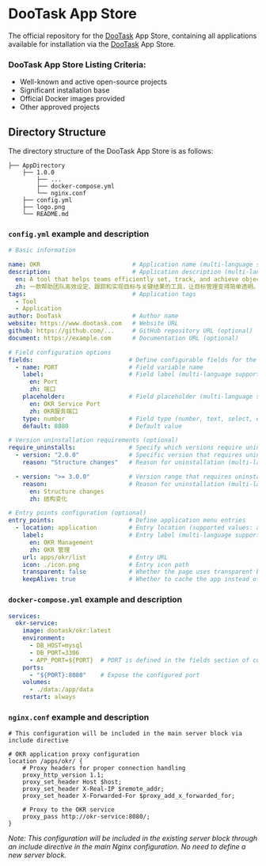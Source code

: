 # DooTask App Store

The official repository for the [DooTask](https://github.com/kuaifan/dootask) App Store, containing all applications available for installation via the [DooTask](https://github.com/kuaifan/dootask) App Store.

### DooTask App Store Listing Criteria:

- Well-known and active open-source projects
- Significant installation base
- Official Docker images provided
- Other approved projects

## Directory Structure

The directory structure of the DooTask App Store is as follows:

```
├── AppDirectory
    ├── 1.0.0
        ├── ...
        ├── docker-compose.yml
        └── nginx.conf
    ├── config.yml
    ├── logo.png
    └── README.md
```

### `config.yml` example and description

```yaml
# Basic information

name: OKR                          # Application name (multi-language support)
description:                       # Application description (multi-language support)
  en: A tool that helps teams efficiently set, track, and achieve objectives and key results, making goal management simple and transparent.
  zh: 一款帮助团队高效设定、跟踪和实现目标与关键结果的工具，让目标管理变得简单透明。
tags:                              # Application tags
  - Tool
  - Application
author: DooTask                    # Author name
website: https://www.dootask.com   # Website URL
github: https://github.com/...     # GitHub repository URL (optional)
document: https://example.com      # Documentation URL (optional)

# Field configuration options
fields:                           # Define configurable fields for the application
  - name: PORT                    # Field variable name
    label:                        # Field label (multi-language support)
      en: Port
      zh: 端口
    placeholder:                  # Field placeholder (multi-language support)
      en: OKR Service Port
      zh: OKR服务端口
    type: number                  # Field type (number, text, select, etc.)
    default: 8080                 # Default value

# Version uninstallation requirements (optional)
require_uninstalls:               # Specify which versions require uninstallation first
  - version: "2.0.0"              # Specific version that requires uninstallation
    reason: "Structure changes"   # Reason for uninstallation (multi-language support)

  - version: ">= 3.0.0"           # Version range that requires uninstallation
    reason:                       # Reason for uninstallation (multi-language support)
      en: Structure changes
      zh: 结构变化

# Entry points configuration (optional)
entry_points:                     # Define application menu entries
  - location: application         # Entry location (supported values: application, application/admin, main/menu)
    label:                        # Entry label (multi-language support)
      en: OKR Management
      zh: OKR 管理
    url: apps/okr/list            # Entry URL
    icon: ./icon.png              # Entry icon path
    transparent: false            # Whether the page uses transparent background (optional, default: false)
    keepAlive: true               # Whether to cache the app instead of destroying it when closed, to preserve state and improve performance (optional, default: true)
```

### `docker-compose.yml` example and description

```yaml
services:
  okr-service:
    image: dootask/okr:latest
    environment:
      - DB_HOST=mysql
      - DB_PORT=3306
      - APP_PORT=${PORT}  # PORT is defined in the fields section of config.yml
    ports:
      - "${PORT}:8080"    # Expose the configured port
    volumes:
      - ./data:/app/data
    restart: always
```

### `nginx.conf` example and description

```nginx
# This configuration will be included in the main server block via include directive

# OKR application proxy configuration
location /apps/okr/ {
    # Proxy headers for proper connection handling
    proxy_http_version 1.1;
    proxy_set_header Host $host;
    proxy_set_header X-Real-IP $remote_addr;
    proxy_set_header X-Forwarded-For $proxy_add_x_forwarded_for;
    
    # Proxy to the OKR service
    proxy_pass http://okr-service:8080/;
}
```

*Note: This configuration will be included in the existing server block through an include directive in the main Nginx configuration. No need to define a new server block.*

